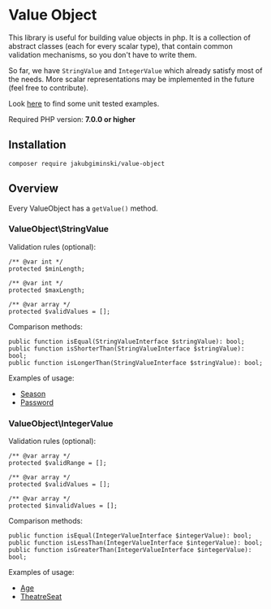# Value Object

This library is useful for building value objects in php. It is a collection of
abstract classes (each for every scalar type), that contain common validation mechanisms,
so you don't have to write them.

So far, we have `StringValue` and `IntegerValue` which already satisfy most of the needs.
More scalar representations may be implemented in the future (feel free to contribute).

Look [here](https://github.com/jakubgiminski/value-object/tree/master/ValueObject/UseCase) to find some unit tested examples.

Required PHP version: __7.0.0 or higher__

## Installation
```
composer require jakubgiminski/value-object
```

## Overview
Every ValueObject has a `getValue()` method.

### ValueObject\StringValue
Validation rules (optional):
```
/** @var int */
protected $minLength;

/** @var int */
protected $maxLength;

/** @var array */
protected $validValues = [];
```
Comparison methods:
```
public function isEqual(StringValueInterface $stringValue): bool;
public function isShorterThan(StringValueInterface $stringValue): bool;
public function isLongerThan(StringValueInterface $stringValue): bool;
```
Examples of usage:
- [Season](https://github.com/jakubgiminski/value-object/blob/master/ValueObject/UseCase/Season.php)
- [Password](https://github.com/jakubgiminski/value-object/blob/master/ValueObject/UseCase/Password.php)

### ValueObject\IntegerValue
Validation rules (optional):
```
/** @var array */
protected $validRange = [];

/** @var array */
protected $validValues = [];

/** @var array */
protected $invalidValues = [];
```
Comparison methods:
```
public function isEqual(IntegerValueInterface $integerValue): bool;
public function isLessThan(IntegerValueInterface $integerValue): bool;
public function isGreaterThan(IntegerValueInterface $integerValue): bool;
```
Examples of usage:
- [Age](https://github.com/jakubgiminski/value-object/blob/master/ValueObject/UseCase/Age.php)
- [TheatreSeat](https://github.com/jakubgiminski/value-object/blob/master/ValueObject/UseCase/TheatreSeat.php)

